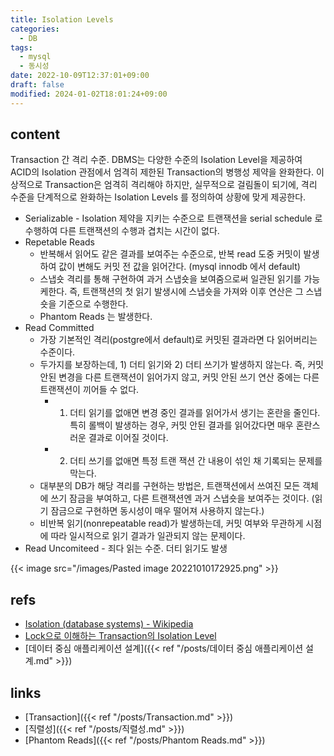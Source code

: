 ```yaml
---
title: Isolation Levels
categories:
  - DB
tags:
  - mysql
  - 동시성
date: 2022-10-09T12:37:01+09:00
draft: false
modified: 2024-01-02T18:01:24+09:00
---
```


## content
Transaction 간 격리 수준.
DBMS는 다양한 수준의 Isolation Level을 제공하여 ACID의 Isolation 관점에서 엄격히 제한된 Transaction의 병행성 제약을 완화한다. 이상적으로 Transaction은 엄격히 격리해야 하지만, 실무적으로 걸림돌이 되기에, 격리 수준을 단계적으로 완화하는 Isolation Levels 를 정의하여 상황에 맞게 제공한다.

- Serializable - Isolation 제약을 지키는 수준으로 트랜잭션을 serial schedule 로 수행하여 다른 트랜잭션의 수행과 겹치는 시간이 없다.
- Repetable Reads
	- 반복해서 읽어도 같은 결과를 보여주는 수준으로, 반복 read 도중 커밋이 발생하여 값이 변해도 커밋 전 값을 읽어간다. (mysql innodb 에서 default)
	- 스냅숏 격리를 통해 구현하여 과거 스냅숏을 보여줌으로써 일관된 읽기를 가능케한다. 즉, 트랜잭션의 첫 읽기 발생시에 스냅숏을 가져와 이후 연산은 그 스냅숏을 기준으로 수행한다. 
	- Phantom Reads 는 발생한다. 
- Read Committed
	- 가장 기본적인 격리(postgre에서 default)로 커밋된 결과라면 다 읽어버리는 수준이다.
	- 두가지를 보장하는데, 1) 더티 읽기와 2) 더티 쓰기가 발생하지 않는다. 즉, 커밋 안된 변경을 다른 트랜잭션이 읽어가지 않고, 커밋 안된 쓰기 연산 중에는 다른 트랜잭션이 끼어들 수 없다.
		- 1) 더티 읽기를 없애면 변경 중인 결과를 읽어가서 생기는 혼란을 줄인다. 특히 롤백이 발생하는 경우, 커밋 안된 결과를 읽어갔다면 매우 혼란스러운 결과로 이어질 것이다.
		- 2) 더티 쓰기를 없애면 특정 트랜 잭션 간 내용이 섞인 채 기록되는 문제를 막는다.
	- 대부분의 DB가 해당 격리를 구현하는 방법은, 트랜잭션에서 쓰여진 모든 객체에 쓰기 잠금을 부여하고, 다른 트랜잭션엔 과거 스냅숏을 보여주는 것이다. (읽기 잠금으로 구현하면 동시성이 매우 떨어져 사용하지 않는다.)
	- 비반복 읽기(nonrepeatable read)가 발생하는데, 커밋 여부와 무관하게 시점에 따라 일시적으로 읽기 결과가 일관되지 않는 문제이다.
- Read Uncomiteed - 죄다 읽는 수준. 더티 읽기도 발생


{{< image src="/images/Pasted image 20221010172925.png" >}}


## refs
- [Isolation (database systems) - Wikipedia](https://en.wikipedia.org/wiki/Isolation_(database_systems))
- [Lock으로 이해하는 Transaction의 Isolation Level](https://suhwan.dev/2019/06/09/transaction-isolation-level-and-lock/)
- [데이터 중심 애플리케이션 설계]({{< ref "/posts/데이터 중심 애플리케이션 설계.md" >}})


## links
- [Transaction]({{< ref "/posts/Transaction.md" >}})
- [직렬성]({{< ref "/posts/직렬성.md" >}})
- [Phantom Reads]({{< ref "/posts/Phantom Reads.md" >}})
